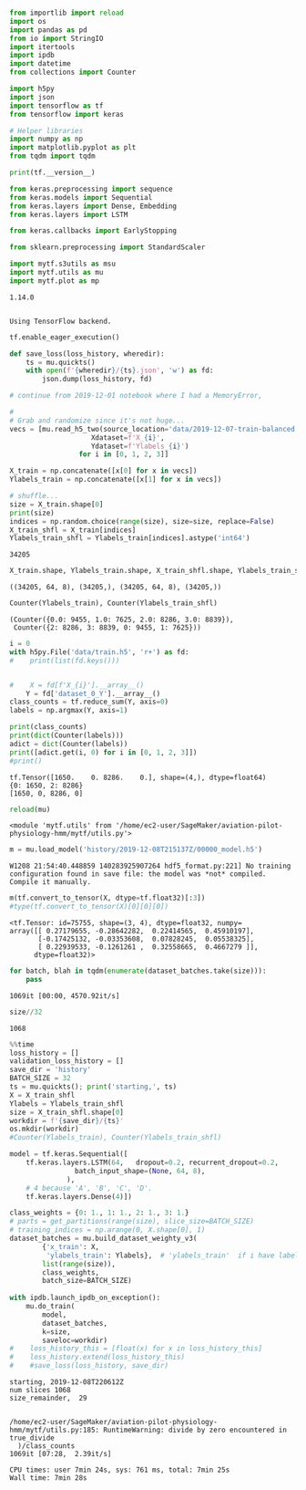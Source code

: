 

```python

from importlib import reload
import os
import pandas as pd
from io import StringIO
import itertools
import ipdb
import datetime
from collections import Counter

import h5py
import json
import tensorflow as tf
from tensorflow import keras

# Helper libraries
import numpy as np
import matplotlib.pyplot as plt
from tqdm import tqdm

print(tf.__version__)

from keras.preprocessing import sequence
from keras.models import Sequential
from keras.layers import Dense, Embedding
from keras.layers import LSTM

from keras.callbacks import EarlyStopping

from sklearn.preprocessing import StandardScaler

import mytf.s3utils as msu
import mytf.utils as mu
import mytf.plot as mp
```

    1.14.0


    Using TensorFlow backend.



```python
tf.enable_eager_execution()

```


```python
def save_loss(loss_history, wheredir):
    ts = mu.quickts()
    with open(f'{wheredir}/{ts}.json', 'w') as fd:
        json.dump(loss_history, fd)
```


```python
# continue from 2019-12-01 notebook where I had a MemoryError, 

# 
# Grab and randomize since it's not huge...
vecs = [mu.read_h5_two(source_location='data/2019-12-07-train-balanced.h5', 
                    Xdataset=f'X_{i}',
                    Ydataset=f'Ylabels_{i}')
                 for i in [0, 1, 2, 3]]

X_train = np.concatenate([x[0] for x in vecs])
Ylabels_train = np.concatenate([x[1] for x in vecs])

# shuffle...
size = X_train.shape[0]
print(size)
indices = np.random.choice(range(size), size=size, replace=False)
X_train_shfl = X_train[indices]
Ylabels_train_shfl = Ylabels_train[indices].astype('int64')
```

    34205



```python
X_train.shape, Ylabels_train.shape, X_train_shfl.shape, Ylabels_train_shfl.shape
```




    ((34205, 64, 8), (34205,), (34205, 64, 8), (34205,))




```python
Counter(Ylabels_train), Counter(Ylabels_train_shfl)
```




    (Counter({0.0: 9455, 1.0: 7625, 2.0: 8286, 3.0: 8839}),
     Counter({2: 8286, 3: 8839, 0: 9455, 1: 7625}))




```python
i = 0
with h5py.File('data/train.h5', 'r+') as fd:
#    print(list(fd.keys()))


#    X = fd[f'X_{i}'].__array__()
    Y = fd['dataset_0_Y'].__array__()
class_counts = tf.reduce_sum(Y, axis=0)
labels = np.argmax(Y, axis=1)

print(class_counts)
print(dict(Counter(labels)))
adict = dict(Counter(labels))
print([adict.get(i, 0) for i in [0, 1, 2, 3]])
#print()
```

    tf.Tensor([1650.    0. 8286.    0.], shape=(4,), dtype=float64)
    {0: 1650, 2: 8286}
    [1650, 0, 8286, 0]



```python
reload(mu)
```




    <module 'mytf.utils' from '/home/ec2-user/SageMaker/aviation-pilot-physiology-hmm/mytf/utils.py'>




```python
m = mu.load_model('history/2019-12-08T215137Z/00000_model.h5')
```

    W1208 21:54:40.448859 140283925907264 hdf5_format.py:221] No training configuration found in save file: the model was *not* compiled. Compile it manually.



```python
m(tf.convert_to_tensor(X, dtype=tf.float32)[:3])
#type(tf.convert_to_tensor(X)[0][0][0])
```




    <tf.Tensor: id=75755, shape=(3, 4), dtype=float32, numpy=
    array([[ 0.27179655, -0.28642282,  0.22414565,  0.45910197],
           [-0.17425132, -0.03353608,  0.07828245,  0.05538325],
           [ 0.22939533, -0.1261261 ,  0.32558665,  0.4667279 ]],
          dtype=float32)>




```python
for batch, blah in tqdm(enumerate(dataset_batches.take(size))):
    pass
```

    1069it [00:00, 4570.92it/s]



```python
size//32
```




    1068




```python
%%time 
loss_history = []
validation_loss_history = []
save_dir = 'history'
BATCH_SIZE = 32
ts = mu.quickts(); print('starting,', ts)
X = X_train_shfl
Ylabels = Ylabels_train_shfl
size = X_train_shfl.shape[0]
workdir = f'{save_dir}/{ts}'
os.mkdir(workdir)
#Counter(Ylabels_train), Counter(Ylabels_train_shfl)

model = tf.keras.Sequential([
    tf.keras.layers.LSTM(64,   dropout=0.2, recurrent_dropout=0.2,
                batch_input_shape=(None, 64, 8), 
              ),
    # 4 because 'A', 'B', 'C', 'D'.
    tf.keras.layers.Dense(4)])

class_weights = {0: 1., 1: 1., 2: 1., 3: 1.}
# parts = get_partitions(range(size), slice_size=BATCH_SIZE)
# training_indices = np.arange(0, X.shape[0], 1)
dataset_batches = mu.build_dataset_weighty_v3(
        {'x_train': X,
         'ylabels_train': Ylabels},  # 'ylabels_train'  if i have labels
        list(range(size)), 
        class_weights,
        batch_size=BATCH_SIZE)
    
with ipdb.launch_ipdb_on_exception():
    mu.do_train(
        model,
        dataset_batches,
        k=size,
        saveloc=workdir)
#    loss_history_this = [float(x) for x in loss_history_this]
#    loss_history.extend(loss_history_this)
#    #save_loss(loss_history, save_dir)
```

    starting, 2019-12-08T220612Z
    num slices 1068
    size_remainder,  29


    /home/ec2-user/SageMaker/aviation-pilot-physiology-hmm/mytf/utils.py:185: RuntimeWarning: divide by zero encountered in true_divide
      )/class_counts
    1069it [07:28,  2.39it/s]

    CPU times: user 7min 24s, sys: 761 ms, total: 7min 25s
    Wall time: 7min 28s


    

